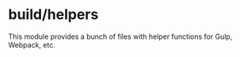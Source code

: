 # build/helpers

This module provides a bunch of files with helper functions for Gulp, Webpack, etc.
